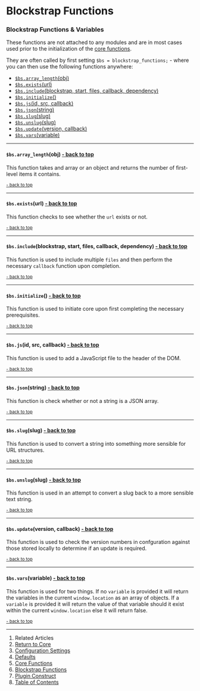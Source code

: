 Blockstrap Functions <a name="docs_home"></a>
=============================================

### Blockstrap Functions & Variables

These functions are not attached to any modules and are in most cases used prior to the initialization of the [core functions](../core-functions/). 

They are often called by first setting `$bs = blockstrap_functions;` - where you can then use the following functions anywhere:

* [`$bs.array_length`(obj)](#bs_array_length)
* [`$bs.exists`(url)](#bs_exists)
* [`$bs.include`(blockstrap, start, files, callback, dependency)](#bs_include)
* [`$bs.initialize`()](#bs_initialize)
* [`$bs.js`(id, src, callback)](#bs_js)
* [`$bs.json`(string)](#bs_json)
* [`$bs.slug`(slug)](#bs_slug)
* [`$bs.unslug`(slug)](#bs_unslug)
* [`$bs.update`(version, callback)](#bs_update)
* [`$bs.vars`(variable)](#bs_vars)

--------------------------------------------------------------------------------

#### `$bs.array_length`(obj) <a name="bs_array_length" class="pull-right" href="#docs_home"><i class="glyphicon glyphicon-upload"></i>- back to top</a>

This function takes and array or an object and returns the number of first-level items it contains.

<small><a href="#docs_home">- back to top</a></small>

--------------------------------------------------------------------------------

#### `$bs.exists`(url) <a name="bs_exists" class="pull-right" href="#docs_home"><i class="glyphicon glyphicon-upload"></i>- back to top</a>

This function checks to see whether the `url` exists or not.

<small><a href="#docs_home">- back to top</a></small>

--------------------------------------------------------------------------------

#### `$bs.include`(blockstrap, start, files, callback, dependency) <a name="bs_include" class="pull-right" href="#docs_home"><i class="glyphicon glyphicon-upload"></i>- back to top</a>

This function is used to include multiple `files` and then perform the necessary `callback` function upon completion.

<small><a href="#docs_home">- back to top</a></small>

--------------------------------------------------------------------------------

#### `$bs.initialize`() <a name="bs_initialize" class="pull-right" href="#docs_home"><i class="glyphicon glyphicon-upload"></i>- back to top</a>

This function is used to initiate core upon first completing the necessary prerequisites.

<small><a href="#docs_home">- back to top</a></small>

--------------------------------------------------------------------------------

#### `$bs.js`(id, src, callback) <a name="bs_js" class="pull-right" href="#docs_home"><i class="glyphicon glyphicon-upload"></i>- back to top</a>

This function is used to add a JavaScript file to the header of the DOM.

<small><a href="#docs_home">- back to top</a></small>

--------------------------------------------------------------------------------

#### `$bs.json`(string) <a name="bs_json" class="pull-right" href="#docs_home"><i class="glyphicon glyphicon-upload"></i>- back to top</a>

This function is check whether or not a string is a JSON array.

<small><a href="#docs_home">- back to top</a></small>

--------------------------------------------------------------------------------

#### `$bs.slug`(slug) <a name="bs_slug" class="pull-right" href="#docs_home"><i class="glyphicon glyphicon-upload"></i>- back to top</a>

This function is used to convert a string into something more sensible for URL structures.

<small><a href="#docs_home">- back to top</a></small>

--------------------------------------------------------------------------------

#### `$bs.unslug`(slug) <a name="bs_unslug" class="pull-right" href="#docs_home"><i class="glyphicon glyphicon-upload"></i>- back to top</a>

This function is used in an attempt to convert a slug back to a more sensible text string.

<small><a href="#docs_home">- back to top</a></small>

--------------------------------------------------------------------------------

#### `$bs.update`(version, callback) <a name="bs_update" class="pull-right" href="#docs_home"><i class="glyphicon glyphicon-upload"></i>- back to top</a>

This function is used to check the version numbers in confguration against those stored locally to determine if an update is required.

<small><a href="#docs_home">- back to top</a></small>

--------------------------------------------------------------------------------

#### `$bs.vars`(variable) <a name="bs_vars" class="pull-right" href="#docs_home"><i class="glyphicon glyphicon-upload"></i>- back to top</a>

This function is used for two things. If no `variable` is provided it will return the variables in the current `window.location` as an array of objects. If a `variable` is provided it will return the value of that variable should it exist within the current `window.location` else it will return false.

<small><a href="#docs_home">- back to top</a></small>

---

1. Related Articles
2. [Return to Core](../../core/)
2. [Configuration Settings](../configuration/)
3. [Defaults](../defaults/)
4. [Core Functions](../core-functions/)
5. [Blockstrap Functions](../blockstrap-functions/)
6. [Plugin Construct](../construct/)
7. [Table of Contents](../../../)
